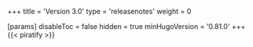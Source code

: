 +++
title = 'Version 3.0'
type = 'releasenotes'
weight = 0

[params]
  disableToc = false
  hidden = true
  minHugoVersion = '0.81.0'
+++
{{< piratify >}}

